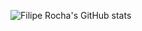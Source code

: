 ![Filipe Rocha's GitHub stats](https://github-readme-stats.vercel.app/api?username=filipe-fsrocha&show_icons=true&theme=dark)

<!---
filipe-fsrocha/filipe-fsrocha is a ✨ special ✨ repository because its `README.md` (this file) appears on your GitHub profile.
You can click the Preview link to take a look at your changes.
--->
